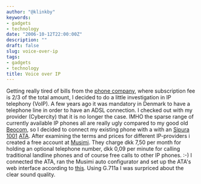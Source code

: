 ```yaml
---
author: "@klinkby"
keywords:
- gadgets
- technology
date: "2006-10-12T22:00:00Z"
description: ""
draft: false
slug: voice-over-ip
tags:
- gadgets
- technology
title: Voice over IP
---
```



Getting really tired of bills from the [phone company](http://www.tele2.dk), where subscription fee is 2/3 of the total amount, I decided to do a little investigation in IP telephony (VoIP). A few years ago it was mandatory in Denmark to have a telephone line in order to have an ADSL connection. I checked out with my provider (Cybercity) that it is no longer the case. IMHO the sparse range of currently available IP phones all are really ugly compared to my good old [ Beocom](http://www.bang-olufsen.com/web2/systems/product.asp?section=systems&sub=tp&prodid=543), so I decided to connect my existing phone with a with an [Sipura 1001](http://www.sipura.com/products/spa1001.htm) [ATA](http://www.blogger.com/<a%20href=). After examining the terms and prices for different IP-providers i created a free account at [Musimi](http://www.musimi.dk/). They charge dkk 7,50 per month for holding an optional telephone number, dkk 0,09 per minute for calling traditional landline phones and of course free calls to other IP phones. :-) I connected the ATA, ran the Musimi auto configurator and set up the ATA's web interface according to [this](http://www.softpbx.net/sipura/spaopst.htm). Using G.711a I was surpriced about the clear sound quality.

